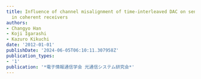```yaml
---
title: Influence of channel misalignment of time-interleaved DAC on sensitivity degradation
  in coherent receivers
authors:
- Changyo Han
- Koji Igarashi
- Kazuro Kikuchi
date: '2012-01-01'
publishDate: '2024-06-05T06:10:11.307958Z'
publication_types:
- '1'
publication: '*電子情報通信学会 光通信システム研究会*'
---
```

